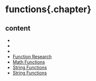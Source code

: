 
# functions{.chapter}

## content

- [](DateFunctions.md)
- [](EncodingDecodingFunctions.md)
- [](NamesOfStringFunctions.md)
- [Function Research](list_of_common_functions.md)
- [Math Functions](MathFunctions.md)
- [String Functions](StringFunctions.md)
- [String Functions](strings.md)
